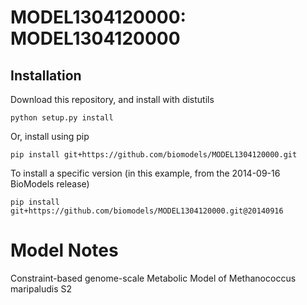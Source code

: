 # MODEL1304120000: MODEL1304120000

## Installation

Download this repository, and install with distutils

`python setup.py install`

Or, install using pip

`pip install git+https://github.com/biomodels/MODEL1304120000.git`

To install a specific version (in this example, from the 2014-09-16 BioModels release)

`pip install git+https://github.com/biomodels/MODEL1304120000.git@20140916`


# Model Notes


Constraint-based genome-scale Metabolic Model of Methanococcus maripaludis S2


